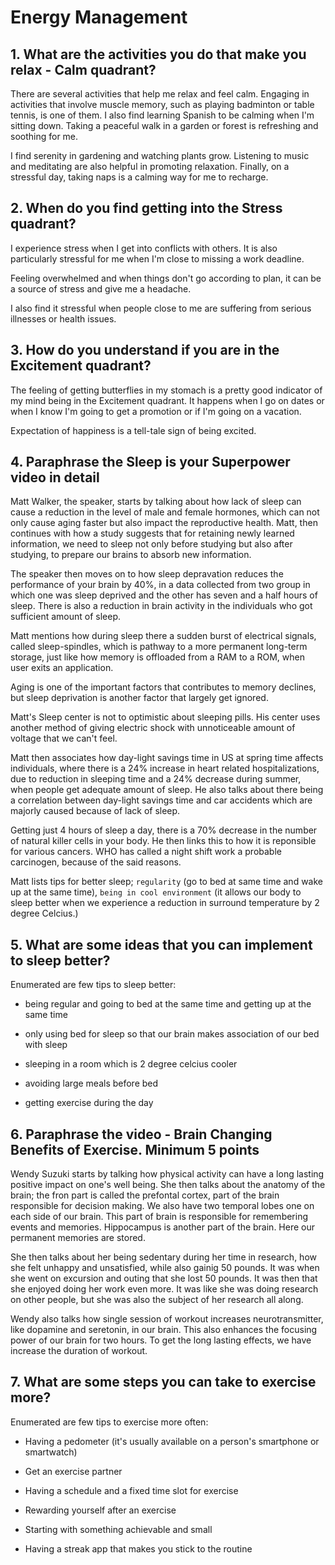 # Energy Management

## 1. What are the activities you do that make you relax - Calm quadrant?

There are several activities that help me relax and feel calm. Engaging in activities that involve muscle memory, such as playing badminton or table tennis, is one of them. I also find learning Spanish to be calming when I'm sitting down. Taking a peaceful walk in a garden or forest is refreshing and soothing for me.

I find serenity in gardening and watching plants grow. Listening to music and meditating are also helpful in promoting relaxation. Finally, on a stressful day, taking naps is a calming way for me to recharge.

## 2. When do you find getting into the Stress quadrant?

I experience stress when I get into conflicts with others. It is also particularly stressful for me when I'm close to missing a work deadline.

Feeling overwhelmed and when things don't go according to plan, it can be a source of stress and give me a headache.

I also find it stressful when people close to me are suffering from serious illnesses or health issues.

## 3. How do you understand if you are in the Excitement quadrant?

The feeling of getting butterflies in my stomach is a pretty good indicator of my mind being in the Excitement quadrant. It happens when I go on dates or when I know I'm going to get a promotion or if I'm going on a vacation.

Expectation of happiness is a tell-tale sign of being excited.

## 4. Paraphrase the Sleep is your Superpower video in detail

Matt Walker, the speaker, starts by talking about how lack of sleep can cause a reduction in the level of male and female hormones, which can not only cause aging faster but also impact the reproductive health. Matt, then continues with how a study suggests that for retaining newly learned information, we need to sleep not only before studying but also after studying, to prepare our brains to absorb new information.

The speaker then moves on to how sleep depravation reduces the performance of your brain by 40%, in a data collected from two group in which one was sleep deprived and the other has seven and a half hours of sleep. There is also a reduction in brain activity in the individuals who got sufficient amount of sleep.

Matt mentions how during sleep there a sudden burst of electrical signals, called sleep-spindles, which is pathway to a more permanent long-term storage, just like how memory is offloaded from a RAM to a ROM, when user exits an application.

Aging is one of the important factors that contributes to memory declines, but  sleep deprivation is another factor that largely get ignored.

Matt's Sleep center is not to optimistic about sleeping pills. His center uses another method of giving electric shock with unnoticeable amount of voltage that we can't feel.

Matt then associates how day-light savings time in US at spring time affects individuals, where there is a 24% increase in heart related hospitalizations, due to reduction in sleeping time and a 24% decrease during summer, when people get adequate amount of sleep. He also talks about there being a correlation between day-light savings time and car accidents which are majorly caused because of lack of sleep.

Getting just 4 hours of sleep a day, there is a 70% decrease in the number of natural killer cells in your body. He then links this to how it is reponsible for various cancers. WHO has called a night shift work a probable carcinogen, because of the said reasons.

Matt lists tips for better sleep; `regularity` (go to bed at same time and wake up at the same time), `being in cool environment` (it allows our body to sleep better when we experience a reduction in surround temperature by 2 degree Celcius.)

## 5. What are some ideas that you can implement to sleep better?

Enumerated are few tips to sleep better:

* being regular and going to bed at the same time and getting up at the same time

* only using bed for sleep so that our brain makes association of our bed with sleep

* sleeping in a room which is 2 degree celcius cooler

* avoiding large meals before bed

* getting exercise during the day

## 6. Paraphrase the video - Brain Changing Benefits of Exercise. Minimum 5 points

Wendy Suzuki starts by talking how physical activity can have a long lasting positive impact on one's well being. She then talks about the anatomy of the brain; the fron part is called the prefontal cortex, part of the brain responsible for decision making. We also have two temporal lobes one on each side of our brain. This part of brain is responsible for remembering events and memories. Hippocampus is another part of the brain. Here our permanent memories are stored.

She then talks about her being sedentary during her time in research, how she felt unhappy and unsatisfied, while also gainig 50 pounds. It was when she went on excursion and outing that she lost 50 pounds. It was then that she enjoyed doing her work even more. It was like she was doing research on other people, but she was also the subject of her research all along.

Wendy also talks how single session of workout increases neurotransmitter, like dopamine and seretonin, in our brain. This also enhances the focusing power of our brain for two hours. To get the long lasting effects, we have increase the duration of workout.

## 7. What are some steps you can take to exercise more?

Enumerated are few tips to exercise more often:

* Having a pedometer (it's usually available on a person's smartphone or smartwatch)

* Get an exercise partner

* Having a schedule and a fixed time slot for exercise

* Rewarding yourself after an exercise

* Starting with something achievable and small

* Having a streak app that makes you stick to the routine